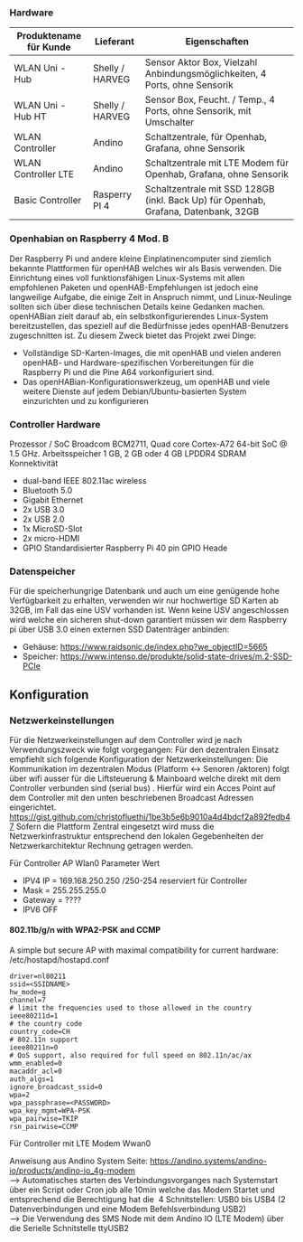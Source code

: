 ### Hardware  

Produktename für Kunde    | 	Lieferant       |  Eigenschaften  
--------------------------|-------------------|-----------------  
WLAN Uni - Hub            |  Shelly / HARVEG  |  Sensor Aktor Box, Vielzahl Anbindungsmöglichkeiten, 4 Ports, ohne Sensorik  
WLAN Uni - Hub HT	        |  Shelly / HARVEG  |  Sensor Box, Feucht. / Temp., 4 Ports,  ohne Sensorik, mit Umschalter  
WLAN Controller           |	 Andino           |  Schaltzentrale, für Openhab, Grafana,  ohne Sensorik  
WLAN Controller LTE	      |  Andino           |  Schaltzentrale mit LTE Modem für Openhab, Grafana,  ohne Sensorik  
Basic Controller          |  Rasperry PI 4    |  Schaltzentrale mit SSD 128GB (inkl. Back Up) für Openhab, Grafana, Datenbank, 32GB  



### Openhabian on Raspberry 4 Mod. B
Der Raspberry Pi und andere kleine Einplatinencomputer sind ziemlich bekannte Plattformen für openHAB welches wir als Basis verwenden. Die Einrichtung eines voll funktionsfähigen Linux-Systems mit allen empfohlenen Paketen und openHAB-Empfehlungen ist jedoch eine langweilige Aufgabe, die einige Zeit in Anspruch nimmt, und Linux-Neulinge sollten sich über diese technischen Details keine Gedanken machen. openHABian zielt darauf ab, ein selbstkonfigurierendes Linux-System bereitzustellen, das speziell auf die Bedürfnisse jedes openHAB-Benutzers zugeschnitten ist. Zu diesem Zweck bietet das Projekt zwei Dinge:
* Vollständige SD-Karten-Images, die mit openHAB und vielen anderen openHAB- und Hardware-spezifischen Vorbereitungen für die Raspberry Pi und die Pine A64 vorkonfiguriert sind.
* Das openHABian-Konfigurationswerkzeug, um openHAB und viele weitere Dienste auf jedem Debian/Ubuntu-basierten System einzurichten und zu konfigurieren 

### Controller Hardware
Prozessor / SoC	Broadcom BCM2711, Quad core Cortex-A72 64-bit SoC @ 1.5 GHz.
Arbeitsspeicher	1 GB, 2 GB oder 4 GB LPDDR4 SDRAM
Konnektivität	
* dual-band IEEE 802.11ac wireless
* Bluetooth 5.0
*	Gigabit Ethernet
* 2x USB 3.0
* 2x USB 2.0
*	1x MicroSD-Slot
*	2x micro-HDMI
* GPIO	Standardisierter Raspberry Pi 40 pin GPIO Heade

### Datenspeicher
Für die speicherhungrige Datenbank und auch um eine genügende hohe Verfügbarkeit zu erhalten, verwenden wir nur hochwertige SD Karten ab 32GB, im Fall das eine USV vorhanden ist. Wenn keine USV angeschlossen wird welche ein sicheren shut-down garantiert müssen wir dem Raspberry pi über USB 3.0 einen externen SSD Datenträger anbinden:
* Gehäuse: https://www.raidsonic.de/index.php?we_objectID=5665
* Speicher: https://www.intenso.de/produkte/solid-state-drives/m.2-SSD-PCIe

## Konfiguration

### Netzwerkeinstellungen

Für die Netzwerkeinstellungen auf dem Controller wird je nach Verwendungszweck wie folgt vorgegangen:
Für den dezentralen Einsatz empfiehlt sich folgende Konfiguration der Netzwerkeinstellungen: Die Kommunikation im dezentralen Modus (Platform <-> Senoren /aktoren) folgt über wifi ausser für die Liftsteuerung & Mainboard welche direkt mit dem Controller verbunden sind (serial bus) . Hierfür wird ein Acces Point auf dem Controller mit den unten beschriebenen Broadcast Adressen eingerichtet. 
https://gist.github.com/christofluethi/1be3b5e6b9010a4d4bdcf2a892fedb47
Sofern die Plattform Zentral eingesetzt wird muss die Netzwerkinfrastruktur entsprechend den lokalen Gegebenheiten der Netzwerkarchitektur Rechnung getragen werden.

Für Controller AP Wlan0
Parameter	Wert
* IPV4	IP   =   169.168.250.250 /250-254 reserviert für Controller
* Mask       =   255.255.255.0
* Gateway    =   ????
* IPV6	OFF
#### 802.11b/g/n with WPA2-PSK and CCMP
A simple but secure AP with maximal compatibility for current hardware: /etc/hostapd/hostapd.conf  
```interface=wlan0  
driver=nl80211  
ssid=<SSIDNAME>  
hw_mode=g  
channel=7  
# limit the frequencies used to those allowed in the country  
ieee80211d=1  
# the country code  
country_code=CH  
# 802.11n support  
ieee80211n=0
# QoS support, also required for full speed on 802.11n/ac/ax  
wmm_enabled=0  
macaddr_acl=0  
auth_algs=1  
ignore_broadcast_ssid=0  
wpa=2  
wpa_passphrase=<PASSWORD>  
wpa_key_mgmt=WPA-PSK  
wpa_pairwise=TKIP  
rsn_pairwise=CCMP
```  

Für Controller mit LTE Modem Wwan0

Anweisung aus Andino System Seite: https://andino.systems/andino-io/products/andino-io_4g-modem  
--> Automatisches starten des Verbindungsvorganges nach Systemstart über ein Script oder Cron job alle 10min welche das Modem Startet und entsprechend die Berechtigung hat die 
4 Schnitstellen: USB0 bis USB4 (2 Datenverbindungen und eine Modem Befehlsverbindung USB2)  
--> Die Verwendung des SMS Node mit dem Andino IO (LTE Modem) über die Serielle Schnitstelle ttyUSB2  
